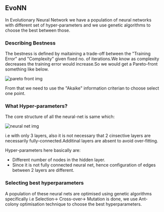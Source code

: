 ## EvoNN

In Evolutionary Neural Network we have a population of neural networks with different set of hyper-parameters and we use genetic algorithms to choose the best between those.

### Describing Bestness

The bestness is defined by maitaining a trade-off between the "Training Error" and "Complexity" given fixed no. of iterations.We know as complexity decreases the training error would increase.So we would get a Pareto-front something like below.

![pareto front img](http://www.mdpi.com/energies/energies-09-00982/article_deploy/html/images/energies-09-00982-g002.png)

From that we need to use the "Akaike" information criterian to choose select one point.

### What Hyper-parameters?

The core structure of all the neural-net is same which:

![neural net img](https://upload.wikimedia.org/wikipedia/commons/thumb/4/46/Colored_neural_network.svg/300px-Colored_neural_network.svg.png)

i.e with only 3 layers, also it is not necessary that 2 cinsective layers are necessarily fully-connected.Additinal layers are absent to avoid over-fitting.

Hyper-parameters here basically are:
* Different number of nodes in the hidden layer.
* Since it is not fully connected neural net, hence configuration of edges between 2 layers are different.

### Selecting best hyperparameters
A population of these neural nets are optimised using genetic algorithms specifically i.e Selection-> Cross-over-> Mutation is done, we use Ant-colony optimisation technique to choose the best hyperparameters.

